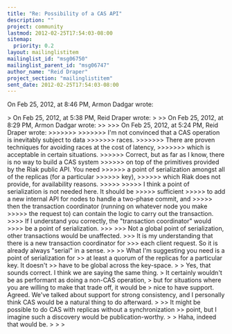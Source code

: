 ```yaml
---
title: "Re: Possibility of a CAS API"
description: ""
project: community
lastmod: 2012-02-25T17:54:03-08:00
sitemap:
  priority: 0.2
layout: mailinglistitem
mailinglist_id: "msg06750"
mailinglist_parent_id: "msg06747"
author_name: "Reid Draper"
project_section: "mailinglistitem"
sent_date: 2012-02-25T17:54:03-08:00
---
```


On Feb 25, 2012, at 8:46 PM, Armon Dadgar wrote:

&gt; On Feb 25, 2012, at 5:38 PM, Reid Draper wrote:
&gt; 
&gt;&gt; On Feb 25, 2012, at 8:29 PM, Armon Dadgar wrote:
&gt;&gt; 
&gt;&gt;&gt; On Feb 25, 2012, at 5:24 PM, Reid Draper wrote:
&gt;&gt;&gt;&gt;&gt;&gt;&gt; 
&gt;&gt;&gt;&gt;&gt;&gt;&gt; I'm not convinced that a CAS operation is inevitably subject to data 
&gt;&gt;&gt;&gt;&gt;&gt;&gt; races.
&gt;&gt;&gt;&gt;&gt;&gt;&gt; There are proven techniques for avoiding races at the cost of latency,
&gt;&gt;&gt;&gt;&gt;&gt;&gt; which is acceptable in certain situations.
&gt;&gt;&gt;&gt;&gt;&gt; Correct, but as far as I know, there is no way to build a CAS system
&gt;&gt;&gt;&gt;&gt;&gt; on top of the primitives provided by the Riak public API. You need
&gt;&gt;&gt;&gt;&gt;&gt; a point of serialization amongst all of the replicas (for a particular 
&gt;&gt;&gt;&gt;&gt;&gt; key),
&gt;&gt;&gt;&gt;&gt;&gt; which Riak does not provide, for availability reasons.
&gt;&gt;&gt;&gt;&gt; 
&gt;&gt;&gt;&gt;&gt; I think a point of serialization is not needed here. It should be 
&gt;&gt;&gt;&gt;&gt; sufficient
&gt;&gt;&gt;&gt;&gt; to add a new internal API for nodes to handle a two-phase commit, and
&gt;&gt;&gt;&gt;&gt; then the transaction coordinator (running on whatever node you make
&gt;&gt;&gt;&gt;&gt; the request to) can contain the logic to carry out the transaction.
&gt;&gt;&gt;&gt; If I understand you correctly, the "transaction coordinator" would
&gt;&gt;&gt;&gt; be a point of serialization.
&gt;&gt;&gt; 
&gt;&gt;&gt; Not a global point of serialization, other transactions would be unaffected.
&gt;&gt;&gt; It is my understanding that there is a new transaction coordinator for
&gt;&gt;&gt; each client request. So it is already always "serial" in a sense.
&gt;&gt; 
&gt;&gt; What I'm suggesting you need is a point of serialization for
&gt;&gt; at least a quorum of the replicas for a particular key. It doesn't
&gt;&gt; have to be global across the key-space.
&gt; 
&gt; Yes, that sounds correct. I think we are saying the same thing.
&gt; It certainly wouldn't be as performant as doing a non-CAS operation,
&gt; but for situations where you are willing to make that trade off, it would be 
&gt; nice to have support.
Agreed. We've talked about support for strong consistency, and I personally
think CAS would be a natural thing to do afterward.
&gt; 
&gt;&gt; It might be possible to do CAS with replicas without a synchronization
&gt;&gt; point, but I imagine such a discovery would be publication-worthy.
&gt; 
&gt; Haha, indeed that would be.
&gt; 
&gt; 
&gt; 
